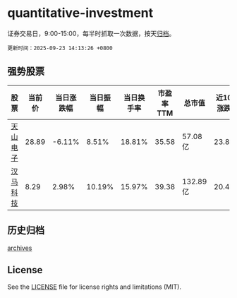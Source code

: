 # quantitative-investment

证券交易日，9:00-15:00，每半时抓取一次数据，按天[归档](archives)。

`更新时间：2025-09-23 14:13:26 +0800`

## 强势股票

|股票|当前价|当日涨跌幅|当日振幅|当日换手率|市盈率TTM|总市值|近10日涨跌幅|
|----|----|----|----|----|----|----|----|
|[天山电子](https://xueqiu.com/S/SZ301379)|28.89|-6.11%|8.51%|18.81%|35.58|57.08亿|23.89%|
|[汉马科技](https://xueqiu.com/S/SH600375)|8.29|2.98%|10.19%|15.97%|39.38|132.89亿|20.49%|

## 历史归档

[archives](archives)

## License

See the [LICENSE](LICENSE) file for license rights and limitations (MIT).